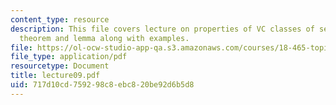 ```yaml
---
content_type: resource
description: This file covers lecture on properties of VC classes of sets based on
  theorem and lemma along with examples.
file: https://ol-ocw-studio-app-qa.s3.amazonaws.com/courses/18-465-topics-in-statistics-statistical-learning-theory-spring-2007/717d10cd759298c8ebc820be92d6b5d8_lecture09.pdf
file_type: application/pdf
resourcetype: Document
title: lecture09.pdf
uid: 717d10cd-7592-98c8-ebc8-20be92d6b5d8
---
```

